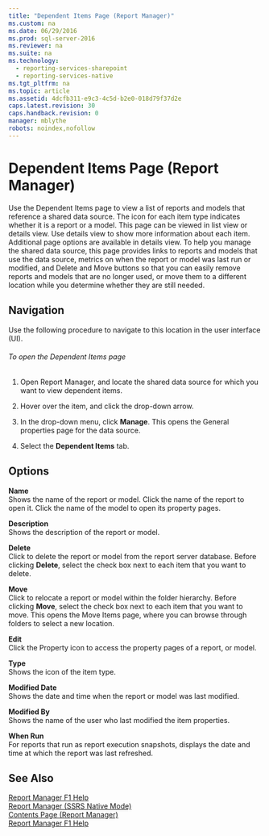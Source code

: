 ```yaml
---
title: "Dependent Items Page (Report Manager)"
ms.custom: na
ms.date: 06/29/2016
ms.prod: sql-server-2016
ms.reviewer: na
ms.suite: na
ms.technology: 
  - reporting-services-sharepoint
  - reporting-services-native
ms.tgt_pltfrm: na
ms.topic: article
ms.assetid: 4dcfb311-e9c3-4c5d-b2e0-018d79f37d2e
caps.latest.revision: 30
caps.handback.revision: 0
manager: mblythe
robots: noindex,nofollow
---
```

# Dependent Items Page (Report Manager)
Use the Dependent Items page to view a list of reports and models that reference a shared data source. The icon for each item type indicates whether it is a report or a model. This page can be viewed in list view or details view. Use details view to show more information about each item. Additional page options are available in details view. To help you manage the shared data source, this page provides links to reports and models that use the data source, metrics on when the report or model was last run or modified, and Delete and Move buttons so that you can easily remove reports and models that are no longer used, or move them to a different location while you determine whether they are still needed.  
  
## Navigation  
 Use the following procedure to navigate to this location in the user interface (UI).  
  
###### To open the Dependent Items page  
  
1.  Open Report Manager, and locate the shared data source for which you want to view dependent items.  
  
2.  Hover over the item, and click the drop-down arrow.  
  
3.  In the drop-down menu, click **Manage**. This opens the General properties page for the data source.  
  
4.  Select the **Dependent Items** tab.  
  
## Options  
 **Name**  
 Shows the name of the report or model. Click the name of the report to open it. Click the name of the model to open its property pages.  
  
 **Description**  
 Shows the description of the report or model.  
  
 **Delete**  
 Click to delete the report or model from the report server database. Before clicking **Delete**, select the check box next to each item that you want to delete.  
  
 **Move**  
 Click to relocate a report or model within the folder hierarchy. Before clicking **Move**, select the check box next to each item that you want to move. This opens the Move Items page, where you can browse through folders to select a new location.  
  
 **Edit**  
 Click the Property icon to access the property pages of a report, or model.  
  
 **Type**  
 Shows the icon of the item type.  
  
 **Modified Date**  
 Shows the date and time when the report or model was last modified.  
  
 **Modified By**  
 Shows the name of the user who last modified the item properties.  
  
 **When Run**  
 For reports that run as report execution snapshots, displays the date and time at which the report was last refreshed.  
  
## See Also  
 [Report Manager F1 Help](../../Topics/TopicNameNotContainA/Report-Manager-F1-Help.md)   
 [Report Manager  (SSRS Native Mode)](../../Topics/TopicNameNotContainA/Report-Manager---SSRS-Native-Mode-.md)   
 [Contents Page (Report Manager)](../../Topics/TopicNameNotContainA/Contents-Page--Report-Manager-.md)   
 [Report Manager F1 Help](../../Topics/TopicNameNotContainA/Report-Manager-F1-Help.md)